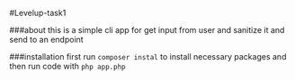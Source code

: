 #Levelup-task1

###about
this is a simple cli app for get input from user and sanitize it and send to an endpoint

###installation
first run ```composer instal``` to install necessary packages and then run code with ```php app.php```

